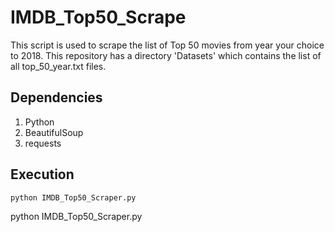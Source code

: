 # IMDB_Top50_Scrape

This script is used to scrape the list of Top 50 movies from year your choice  to 2018. This repository has a directory 'Datasets' which contains the list of all top_50_year.txt files.

## Dependencies
1. Python
2. BeautifulSoup
3. requests

## Execution
``` python IMDB_Top50_Scraper.py ```

python IMDB_Top50_Scraper.py
